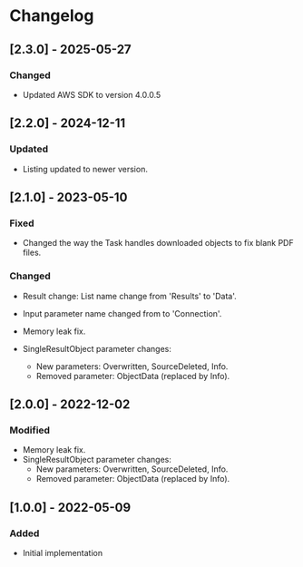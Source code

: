 # Changelog

## [2.3.0] - 2025-05-27
### Changed
- Updated AWS SDK to version 4.0.0.5

## [2.2.0] - 2024-12-11
### Updated
- Listing updated to newer version.
## [2.1.0] - 2023-05-10
### Fixed
- Changed the way the Task handles downloaded objects to fix blank PDF files.
### Changed
- Result change: List name change from 'Results' to 'Data'.
- Input parameter name changed from to 'Connection'.

- Memory leak fix.
- SingleResultObject parameter changes:
	- New parameters: Overwritten, SourceDeleted, Info.
	- Removed parameter: ObjectData (replaced by Info).

## [2.0.0] - 2022-12-02
### Modified
- Memory leak fix.
- SingleResultObject parameter changes:
	- New parameters: Overwritten, SourceDeleted, Info.
	- Removed parameter: ObjectData (replaced by Info). 

## [1.0.0] - 2022-05-09
### Added
- Initial implementation 